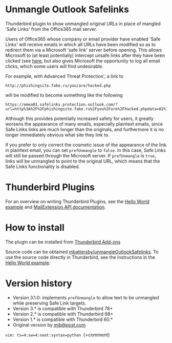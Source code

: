 # Unmangle Outlook Safelinks

Thunderbird plugin to show unmangled original URLs in place of mangled 'Safe Links' from the Office365 mail server.

Users of Office365 whose company or email provider have enabled 'Safe Links' will receive emails in which all URLs have been modified so as to redirect them via a Microsoft 'safe link' server before opening. This allows Microsoft to (at least potentially) intercept unsafe links after they have been clicked (see [here](https://support.microsoft.com/en-us/office/advanced-outlook-com-security-for-microsoft-365-subscribers-882d2243-eab9-4545-a58a-b36fee4a46e2), but also gives Microsoft the opportunity to log all email clicks, which some users will find undesirable.

For example, with Advanced Threat Protection', a link to
```
http://phishingsite.fake.ru/you/are/hacked.php
```
will be modified to become something like the following
```
https://emea01.safelinks.protection.outlook.com/?url=http%3A%2F%2Fphishingsite.fake.ru%2Fyou%2Fare%2Fhacked.phpdata=02%7C01%7Csender.mail%40domain.tld%7C8177af7905a4406ecae208d5dc1fb7c9%7C87c50b582ef2423da4dbaedde7c84efcfa%7C0%7C0%7C63453351150545403&sdata=Te0O1xGxxxULxdzbxQ%2xxxyql2QjTt4Ken%2F00JB%2BV%2FPUA%3D&reserved=0
```

Although this provides potentially increased safety for users, it greatly worsens the appearance of many emails, especially plaintext emails, since Safe Links links are much longer than the originals, and furthermore it is no longer immediately obvious what site they link to.

If you prefer to only correct the cosmetic issue of the appearance of the link in plaintext email, you can set `prefUnmangle` to `false`. In this case, Safe Links will still be passed through the Microsoft server. If `prefUnmangle` is `true`, links will be unmangled to point to the original URL, which means that the Safe Links functionality is disabled. 

# Thunderbird Plugins

For an overview on writing Thunderbird Plugins, see the [Hello World example](https://developer.thunderbird.net/add-ons/mailextensions/hello-world-add-on) and [MailExtension API documentation](https://webextension-api.thunderbird.net/en/91/browserAction.html).

# How to install

The plugin can be installed from [Thunderbird Add-ons](https://addons.thunderbird.net/en-US/thunderbird/addon/unmangle-outlook-safelinks/)

Source code can be obtained [mbattersby/unmangleOutlookSafelinks](https://github.com/mbattersby/unmangleOutlookSafelinks). To use the source code directly in Thunderbird, see the instructions in the [Hello World example](https://developer.thunderbird.net/add-ons/mailextensions/hello-world-add-on).

# Version history

- Version 3.1.0: implements `prefUnmangle` to allow text to be unmangled while preserving Safe Link targets.
- Version 3.* is compatible with Thunderbird 78+
- Version 2.* is compatible with Thunderbird 68+
- Version 1.* is compatible with Thunderbird 60.*
- Original version by mib@post.com

`vim: ts=4:sw=4:noet:syntax=python `{=comment}
